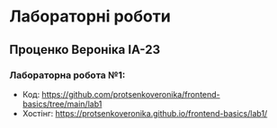# Лабораторні роботи

## Проценко Вероніка ІА-23

### Лабораторна робота №1:  
- Код:  https://github.com/protsenkoveronika/frontend-basics/tree/main/lab1
- Хостінг:  https://protsenkoveronika.github.io/frontend-basics/lab1/
